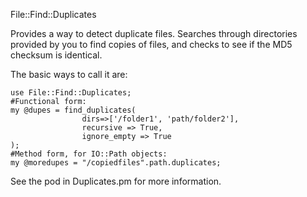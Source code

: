 File::Find::Duplicates

Provides a way to detect duplicate files.  Searches through directories
provided by you to find copies of files, and checks to see if the MD5
checksum is identical.

The basic ways to call it are:

	use File::Find::Duplicates;
	#Functional form:
	my @dupes = find_duplicates(
					dirs=>['/folder1', 'path/folder2'],
					recursive => True,
					ignore_empty => True
	);
	#Method form, for IO::Path objects:
	my @moredupes = "/copiedfiles".path.duplicates;

See the pod in Duplicates.pm for more information.